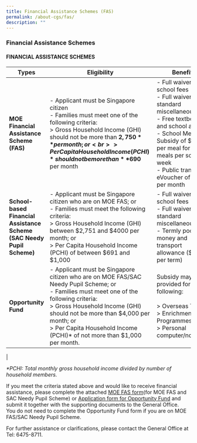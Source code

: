 ```yaml
---
title: Financial Assistance Schemes (FAS)
permalink: /about-cgs/fas/
description: ""
---
```

### **Financial Assistance Schemes**
#### **FINANCIAL ASSISTANCE SCHEMES**

| Types | Eligibility | Benefits |
|---|---|---|
| **MOE Financial Assistance Scheme (FAS)** | - Applicant must be Singapore citizen<br>- Families must meet one of the following criteria:<br>> Gross Household Income (GHI) should not be more than **$2,750** per month; or<br>> Per Capita Household Income (PCHI)* should not be more than **$690** per month | - Full waiver of school fees<br>- Full waiver of standard miscellaneous fees<br>- Free textbooks and school attire<br> - School Meal Subsidy of $2.90 per meal for 10 meals per school week<br>- Public transport eVoucher of $15 per month |
|  **School-based Financial Assistance Scheme (SAC Needy Pupil Scheme)** | - Applicant must be Singapore citizen who are on MOE FAS; or<br>- Families must meet the following criteria:<br>> Gross Household Income (GHI) between $2,751 and $4000 per month; or<br>> Per Capita Household Income (PCHI) of between $691 and $1,000 | - Full waiver of school fees<br>- Full waiver of standard miscellaneous fees<br>- Termly pocket money and transport allowance ($150 per term) |
| **Opportunity Fund** | - Applicant must be Singapore citizen who are on MOE FAS/SAC Needy Pupil Scheme; or<br>- Families must meet one of the following criteria:<br>> Gross Household Income (GHI) should not be more than $4,000 per month; or<br>> Per Capita Household Income (PCHI)* of not more than $1,000 per month. | Subsidy may be provided for the following:<br><br>> Overseas Trip<br>> Enrichment Programmes<br>> Personal computer/notebook |
|

_\*PCHI: Total monthly gross household income divided by number of household members._

If you meet the criteria stated above and would like to receive financial assistance, please complete the attached [MOE FAS form](/files/moe%20fas%20form.pdf)(for MOE FAS and SAC Needy Pupil Scheme) or [Application form for Opportunity Fund](/files/application%20form%20for%20opportunity%20fund.pdf) and submit it together with the supporting documents to the General Office.  You do not need to complete the Opportunity Fund form if you are on MOE FAS/SAC Needy Pupil Scheme.

For further assistance or clarifications, please contact the General Office at Tel: 6475-8711.